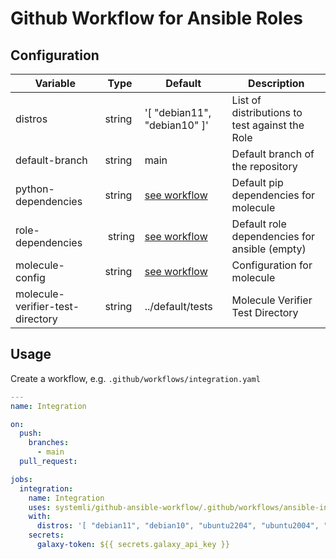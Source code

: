 # Github Workflow for Ansible Roles

## Configuration

| Variable | Type | Default | Description |
|---|---|---|---|
| distros | string | '[ "debian11", "debian10" ]' | List of distributions to test against the Role |
| default-branch | string | main | Default branch of the repository|   
| python-dependencies | string | [see workflow](.github/workflows/ansible-integration-workflow.yaml) | Default pip dependencies for molecule |
| role-dependencies | string | [see workflow](.github/workflows/ansible-integration-workflow.yaml) | Default role dependencies for ansible (empty)|
| molecule-config | string | [see workflow](.github/workflows/ansible-integration-workflow.yaml) | Configuration for molecule |
| molecule-verifier-test-directory | string | ../default/tests | Molecule Verifier Test Directory |

## Usage

Create a workflow, e.g. `.github/workflows/integration.yaml`

```yaml
---
name: Integration

on:
  push:
    branches:
      - main
  pull_request:

jobs:
  integration:
    name: Integration
    uses: systemli/github-ansible-workflow/.github/workflows/ansible-integration-workflow.yaml@main
    with:
      distros: '[ "debian11", "debian10", "ubuntu2204", "ubuntu2004", "ubuntu1804" ]'
    secrets:
      galaxy-token: ${{ secrets.galaxy_api_key }}
```
